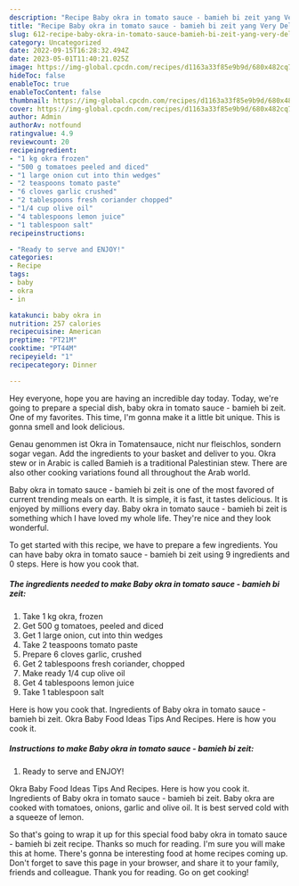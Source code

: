 ```yaml
---
description: "Recipe Baby okra in tomato sauce - bamieh bi zeit yang Very Delicious}"
title: "Recipe Baby okra in tomato sauce - bamieh bi zeit yang Very Delicious}"
slug: 612-recipe-baby-okra-in-tomato-sauce-bamieh-bi-zeit-yang-very-delicious
category: Uncategorized
date: 2022-09-15T16:28:32.494Z
date: 2023-05-01T11:40:21.025Z
image: https://img-global.cpcdn.com/recipes/d1163a33f85e9b9d/680x482cq70/baby-okra-in-tomato-sauce-bamieh-bi-zeit-recipe-main-photo.jpg
hideToc: false
enableToc: true
enableTocContent: false
thumbnail: https://img-global.cpcdn.com/recipes/d1163a33f85e9b9d/680x482cq70/baby-okra-in-tomato-sauce-bamieh-bi-zeit-recipe-main-photo.jpg
cover: https://img-global.cpcdn.com/recipes/d1163a33f85e9b9d/680x482cq70/baby-okra-in-tomato-sauce-bamieh-bi-zeit-recipe-main-photo.jpg
author: Admin
authorAv: notfound
ratingvalue: 4.9
reviewcount: 20
recipeingredient:
- "1 kg okra frozen"
- "500 g tomatoes peeled and diced"
- "1 large onion cut into thin wedges"
- "2 teaspoons tomato paste"
- "6 cloves garlic crushed"
- "2 tablespoons fresh coriander chopped"
- "1/4 cup olive oil"
- "4 tablespoons lemon juice"
- "1 tablespoon salt"
recipeinstructions:

- "Ready to serve and ENJOY!"
categories:
- Recipe
tags:
- baby
- okra
- in

katakunci: baby okra in 
nutrition: 257 calories
recipecuisine: American
preptime: "PT21M"
cooktime: "PT44M"
recipeyield: "1"
recipecategory: Dinner

---
```



Hey everyone, hope you are having an incredible day today. Today, we're going to prepare a special dish, baby okra in tomato sauce - bamieh bi zeit. One of my favorites. This time, I'm gonna make it a little bit unique. This is gonna smell and look delicious.

Genau genommen ist Okra in Tomatensauce, nicht nur fleischlos, sondern sogar vegan. Add the ingredients to your basket and deliver to you. Okra stew or in Arabic is called Bamieh is a traditional Palestinian stew. There are also other cooking variations found all throughout the Arab world.

Baby okra in tomato sauce - bamieh bi zeit is one of the most favored of current trending meals on earth. It is simple, it is fast, it tastes delicious. It is enjoyed by millions every day. Baby okra in tomato sauce - bamieh bi zeit is something which I have loved my whole life. They're nice and they look wonderful.


To get started with this recipe, we have to prepare a few ingredients. You can have baby okra in tomato sauce - bamieh bi zeit using 9 ingredients and 0 steps. Here is how you cook that.

<!--inarticleads1-->

##### The ingredients needed to make Baby okra in tomato sauce - bamieh bi zeit:

1. Take 1 kg okra, frozen
1. Get 500 g tomatoes, peeled and diced
1. Get 1 large onion, cut into thin wedges
1. Take 2 teaspoons tomato paste
1. Prepare 6 cloves garlic, crushed
1. Get 2 tablespoons fresh coriander, chopped
1. Make ready 1/4 cup olive oil
1. Get 4 tablespoons lemon juice
1. Take 1 tablespoon salt


Here is how you cook that. Ingredients of Baby okra in tomato sauce - bamieh bi zeit. Okra Baby Food Ideas Tips And Recipes. Here is how you cook it. 

<!--inarticleads2-->

##### Instructions to make Baby okra in tomato sauce - bamieh bi zeit:


1. Ready to serve and ENJOY!

Okra Baby Food Ideas Tips And Recipes. Here is how you cook it. Ingredients of Baby okra in tomato sauce - bamieh bi zeit. Baby okra are cooked with tomatoes, onions, garlic and olive oil. It is best served cold with a squeeze of lemon. 

So that's going to wrap it up for this special food baby okra in tomato sauce - bamieh bi zeit recipe. Thanks so much for reading. I'm sure you will make this at home. There's gonna be interesting food at home recipes coming up. Don't forget to save this page in your browser, and share it to your family, friends and colleague. Thank you for reading. Go on get cooking!

